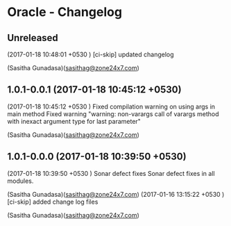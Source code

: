 Oracle - Changelog
==================

Unreleased
----------
(2017-01-18 10:48:01 +0530	) [ci-skip] updated changelog
 
 (Sasitha Gunadasa)(sasithag@zone24x7.com)

1.0.1-0.0.1 (2017-01-18 10:45:12 +0530)
---------------------------------------
(2017-01-18 10:45:12 +0530	) Fixed compilation warning on using args in main method
 Fixed warning "warning: non-varargs call of varargs method with inexact argument type for last parameter"

 (Sasitha Gunadasa)(sasithag@zone24x7.com)

1.0.1-0.0.0 (2017-01-18 10:39:50 +0530)
---------------------------------------
(2017-01-18 10:39:50 +0530	) Sonar defect fixes
 Sonar defect fixes in all modules.

 (Sasitha Gunadasa)(sasithag@zone24x7.com)
(2017-01-16 13:15:22 +0530	) [ci-skip] added change log files
 
 (Sasitha Gunadasa)(sasithag@zone24x7.com)
